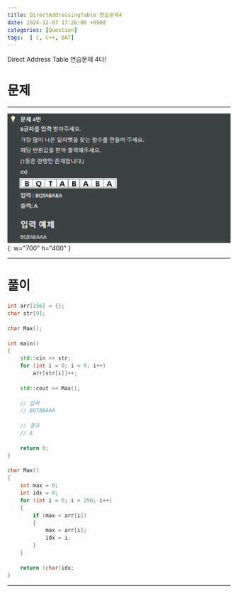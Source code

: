 ```yaml
---
title: DirectAddressingTable 연습문제4
date: 2024-12-07 17:26:00 +0900
categories: [Question]  
tags:  [ C, C++, DAT]
---
```


Direct Address Table 연습문제 4다!

# 문제   
---------------------------------------

![Desktop View](/assets/img/DAT4.png){: w="700" h="400" }

---------------------------------------

# 풀이

```c++
int arr[256] = {};
char str[9];

char Max();

int main()
{
    std::cin >> str;
    for (int i = 0; i < 9; i++)
        arr[str[i]]++;
    
    std::cout << Max();
    
    // 입력
    // BQTABAAA

    // 결과
    // A

    return 0;
}

char Max()
{
    int max = 0;
    int idx = 0;
    for (int i = 0; i < 256; i++)
    {
        if (max < arr[i])
        {
            max = arr[i];
            idx = i;
        }
    }
    
    return (char)idx;
}
```
---------------------------------------


